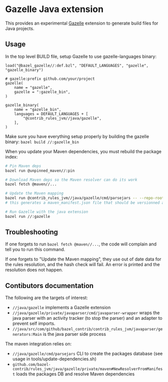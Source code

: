 # Gazelle Java extension

This provides an experimental [Gazelle][] extension to generate build files for
Java projects.

## Usage

In the top level BUILD file, setup Gazelle to use gazelle-languages binary:

```starlark
load("@bazel_gazelle//:def.bzl", "DEFAULT_LANGUAGES", "gazelle", "gazelle_binary")

# gazelle:prefix github.com/your/project
gazelle(
    name = "gazelle",
    gazelle = ":gazelle_bin",
)

gazelle_binary(
    name = "gazelle_bin",
    languages = DEFAULT_LANGUAGES + [
        "@contrib_rules_jvm//java/gazelle",
    ],
)
```

Make sure you have everything setup properly by building the gazelle binary:
`bazel build //:gazelle_bin`

When you update your Maven dependencies, you must rebuild the package index:

```bash
# Pin Maven deps
bazel run @unpinned_maven//:pin

# Download Maven deps so the Maven resolver can do its work
bazel fetch @maven//...

# Update the Maven mapping
bazel run @contrib_rules_jvm//java/gazelle/cmd/parsejars -- --repo-root "$PWD"
# this generates a maven_manifest.json file that should be versionned along the maven_install.json file

# Run Gazelle with the java extension
bazel run //:gazelle
```

## Troubleshooting

If one forgets to run `bazel fetch @maven//...`, the code will complain and tell
you to run this command.

If one forgets to "Update the Maven mapping", they use out of date data for the
rules resolution, and the hash check will fail. An error is printed and the
resolution does not happen.

## Contibutors documentation

The following are the targets of interest:

- `//java/gazelle` implements a Gazelle extension
- `//java/gazelle/private/javaparser/cmd/javaparser-wrapper` wraps the java
  parser with an activity tracker (to stop the parser) and an adapter to prevent
  self imports.
- `//java/src/com/github/bazel_contrib/contrib_rules_jvm/javaparser/generators:Main`
  is the java parser side process

The maven integration relies on:

- `//java/gazelle/cmd/parsejars` CLI to create the packages database (see usage
  in tools/update-dependencies.sh)
- `github.com/bazel-contrib/rules_jvm/java/gazelle/private/maven#NewResolverFromManifest`
  loads the packages DB and resolve Maven dependencies

[gazelle]: https://github.com/bazelbuild/bazel-gazelle
